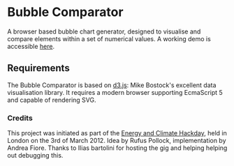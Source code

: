 # Bubble Comparator

A browser based bubble chart generator, designed to visualise and compare elements within a set of numerical values.
A working demo is accessible [here](http://afiore.github.com/bubble-comparator).

## Requirements

The Bubble Comparator is based on [d3.js](http://mbostock.github.com/d3): Mike Bostock's excellent data visualisation library.
It requires a modern browser supporting EcmaScript 5 and capable of rendering SVG.

### Credits

This project was initiated as part of the [Energy and Climate Hackday](http://www.meetup.com/OpenKnowledgeFoundation/London-GB/609192/), held in London on the 3rd of March 2012.
Idea by Rufus Pollock, implementation by Andrea Fiore. Thanks to Ilias bartolini for hosting the gig and helping helping out debugging this.